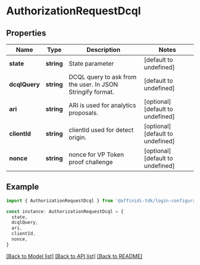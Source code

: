 # AuthorizationRequestDcql

## Properties

| Name          | Type       | Description                                                | Notes                             |
| ------------- | ---------- | ---------------------------------------------------------- | --------------------------------- |
| **state**     | **string** | State parameter                                            | [default to undefined]            |
| **dcqlQuery** | **string** | DCQL query to ask from the user. In JSON Stringify format. | [default to undefined]            |
| **ari**       | **string** | ARI is used for analytics proposals.                       | [optional] [default to undefined] |
| **clientId**  | **string** | clientId used for detect origin.                           | [optional] [default to undefined] |
| **nonce**     | **string** | nonce for VP Token proof challenge                         | [optional] [default to undefined] |

## Example

```typescript
import { AuthorizationRequestDcql } from '@affinidi-tdk/login-configuration-client'

const instance: AuthorizationRequestDcql = {
  state,
  dcqlQuery,
  ari,
  clientId,
  nonce,
}
```

[[Back to Model list]](../README.md#documentation-for-models) [[Back to API list]](../README.md#documentation-for-api-endpoints) [[Back to README]](../README.md)

